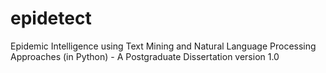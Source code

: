 epidetect
=========

Epidemic Intelligence using Text Mining and Natural Language Processing Approaches (in Python) - A Postgraduate Dissertation
version 1.0
